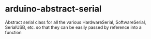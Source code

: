 # arduino-abstract-serial
Abstract serial class for all the various HardwareSerial, SoftwareSerial, SerialUSB, etc. so that they can be easily passed by reference into a function
